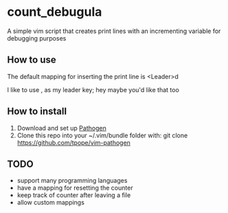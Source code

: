 count_debugula
==============

A simple vim script that creates print lines with an incrementing variable for debugging purposes

How to use
-
The default mapping for inserting the print line is \<Leader>d

I like to use , as my leader key; hey maybe you'd like that too

How to install
-
1.  Download and set up [Pathogen](https://github.com/tpope/vim-pathogen)
2.  Clone this repo into your ~/.vim/bundle folder with: git clone https://github.com/tpope/vim-pathogen

TODO
-
- support many programming languages
- have a mapping for resetting the counter
- keep track of counter after leaving a file
- allow custom mappings

